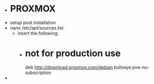 - # PROXMOX
- setup post installation
- nano /etc/apt/sources.list
	- insert the following:
		- # not for production use
		  deb http://download.proxmox.com/debian bullseye pve-no-subscription
-